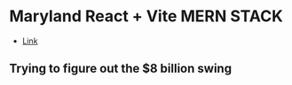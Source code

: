 # Maryland React + Vite MERN STACK

- [Link](https://github.com/carolwargo/maryland)

## Trying to figure out the $8 billion swing
